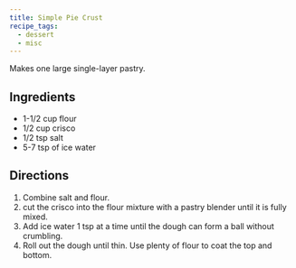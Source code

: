 ```yaml
---
title: Simple Pie Crust
recipe_tags:
  - dessert
  - misc
---
```

Makes one large single-layer pastry.

## Ingredients

-   1-1/2 cup flour
-   1/2 cup crisco
-   1/2 tsp salt
-   5-7 tsp of ice water

## Directions

1.  Combine salt and flour.
2.  cut the crisco into the flour mixture with a pastry blender until it is fully mixed.
3.  Add ice water 1 tsp at a time until the dough can form a ball without crumbling.
4.  Roll out the dough until thin. Use plenty of flour to coat the top and bottom.

